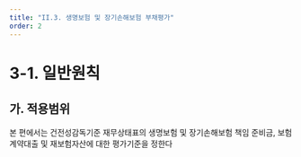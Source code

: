 ```yaml
---
title: "II.3. 생명보험 및 장기손해보험 부채평가"
order: 2
---
```


# 3-1. 일반원칙
## 가. 적용범위
 본 편에서는 건전성감독기준 재무상태표의 생명보험 및 장기손해보험 책임 준비금, 보험계약대출 및 재보험자산에 대한 평가기준을 정한다
